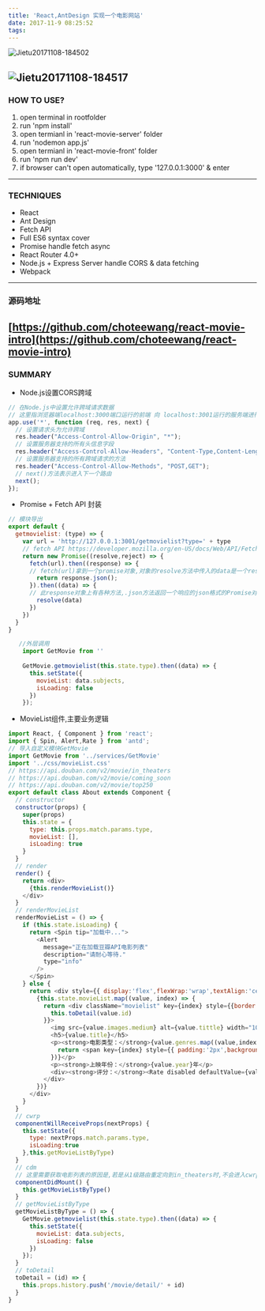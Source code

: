 ```yaml
---
title: 'React,AntDesign 实现一个电影网站'
date: 2017-11-9 08:25:52
tags:
---
```


![Jietu20171108-184502](https://ooo.0o0.ooo/2017/11/14/5a0a42c594cd5.png)

![Jietu20171108-184517](https://i.loli.net/2017/11/14/5a0a42d1837f7.png)
---

### HOW TO USE?

1. open terminal in rootfolder
2. run 'npm install'
3. open termianl in 'react-movie-server' folder
4. run 'nodemon app.js'
5. open termianl in 'react-movie-front' folder
6. run 'npm run dev'
7. if browser can't open automatically, type '127.0.0.1:3000' & enter

---

### TECHNIQUES
- React
- Ant Design
- Fetch API
- Full ES6 syntax cover
- Promise handle fetch async
- React Router 4.0+
- Node.js + Express Server handle CORS & data fetching
- Webpack

---
### 源码地址
[https://github.com/choteewang/react-movie-intro](https://github.com/choteewang/react-movie-intro)
---
### SUMMARY

- Node.js设置CORS跨域

``` javascript
// 在Node.js中设置允许跨域请求数据
// 这里指浏览器端localhost:3000端口运行的前端 向 localhost:3001运行的服务端进行ajax请求时的跨域处理
app.use('*', function (req, res, next) {
  // 设置请求头为允许跨域
  res.header("Access-Control-Allow-Origin", "*");
  // 设置服务器支持的所有头信息字段
  res.header("Access-Control-Allow-Headers", "Content-Type,Content-Length, Authorization, Accept,X-Requested-With");
  // 设置服务器支持的所有跨域请求的方法
  res.header("Access-Control-Allow-Methods", "POST,GET");
  // next()方法表示进入下一个路由
  next();
});

```

- Promise + Fetch API 封装

``` javascript
// 模块导出
export default {
  getmovielist: (type) => {
    var url = 'http://127.0.0.1:3001/getmovielist?type=' + type
    // fetch API https://developer.mozilla.org/en-US/docs/Web/API/Fetch_API 
    return new Promise((resolve,reject) => {
      fetch(url).then((response) => {
      // fetch(url)拿到一个promise对象,对象的resolve方法中传入的data是一个response对象.
        return response.json();
      }).then((data) => {
      // 此response对象上有各种方法,.json方法返回一个响应的json格式的Promise对象,再then一次可以拿到此json对象的data
        resolve(data)
      })
    })   
  }
}
```

``` javascript
   //外层调用
	import GetMovie from ''
    
    GetMovie.getmovielist(this.state.type).then((data) => {
      this.setState({
        movieList: data.subjects,
        isLoading: false
      })
    });
```

- MovieList组件,主要业务逻辑

``` javascript
import React, { Component } from 'react';
import { Spin, Alert,Rate } from 'antd';
// 导入自定义模块GetMovie
import GetMovie from '../services/GetMovie'
import '../css/movieList.css'
// https://api.douban.com/v2/movie/in_theaters
// https://api.douban.com/v2/movie/coming_soon
// https://api.douban.com/v2/movie/top250
export default class About extends Component {
  // constructor
  constructor(props) {
    super(props)
    this.state = {
      type: this.props.match.params.type,
      movieList: [],
      isLoading: true
    }
  }
  // render
  render() {
    return <div>
      {this.renderMovieList()}
    </div>
  }
  // renderMovieList
  renderMovieList = () => {
    if (this.state.isLoading) {
      return <Spin tip="加载中...">
        <Alert
          message="正在加载豆瓣API电影列表"
          description="请耐心等待."
          type="info"
        />
      </Spin>
    } else {
      return <div style={{ display:'flex',flexWrap:'wrap',textAlign:'center'}}>
        {this.state.movieList.map((value, index) => {
          return <div className="movielist" key={index} style={{border:'1px solid #ddd',margin:'5px',padding:'8px 5px',width:'180px',height:'260px',cursor:'pointer'}} onClick={ ()=>{
            this.toDetail(value.id)
          }}>
            <img src={value.images.medium} alt={value.tittle} width="100" height="140" />
            <h5>{value.title}</h5>
            <p><strong>电影类型：</strong>{value.genres.map((value,index) => {
              return <span key={index} style={{ padding:'2px',background:'#bbb',marginRight:'2px',color:'#fff'}}>{value}</span>
            })}</p>
            <p><strong>上映年份：</strong>{value.year}年</p>
            <div><strong>评分：</strong><Rate disabled defaultValue={value.rating.average / 2} /></div>
          </div>
        })}
      </div>
    }
  }
  // cwrp
  componentWillReceiveProps(nextProps) {
    this.setState({
      type: nextProps.match.params.type,
      isLoading:true
    },this.getMovieListByType)
  }
  // cdm
  // 这里需要获取电影列表的原因是,若是从1级路由重定向到in_theaters时,不会进入cwrp,不会去拿数据
  componentDidMount() {
    this.getMovieListByType()
  }
  // getMovieListByType
  getMovieListByType = () => {
    GetMovie.getmovielist(this.state.type).then((data) => {
      this.setState({
        movieList: data.subjects,
        isLoading: false
      })
    });
  }
  // toDetail
  toDetail = (id) => {
    this.props.history.push('/movie/detail/' + id)
  }
}
```